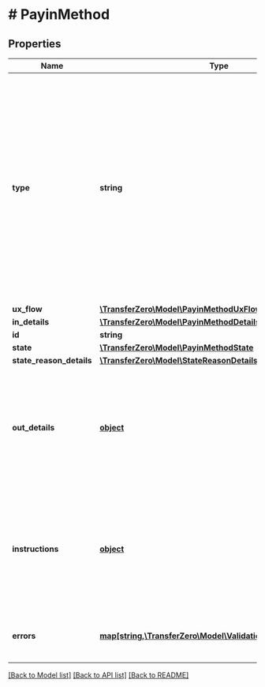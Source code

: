 # # PayinMethod

## Properties

Name | Type | Description | Notes
------------ | ------------- | ------------- | -------------
**type** | **string** | Describes how the payment should be requested from the sender.  Possible values: - &#x60;GHS::Mobile&#x60;: GHS mobile collections - &#x60;UGX::Mobile&#x60;: UGX mobile collections - &#x60;XOF::Mobile&#x60;: XOF mobile collections - &#x60;EUR::Bank&#x60;: EUR IBAN collections - &#x60;GBP::Bank&#x60;: GBP IBAN collections | [optional] 
**ux_flow** | [**\TransferZero\Model\PayinMethodUxFlow**](PayinMethodUxFlow.md) |  | [optional] 
**in_details** | [**\TransferZero\Model\PayinMethodDetails**](PayinMethodDetails.md) |  | [optional] 
**id** | **string** |  | [optional] 
**state** | [**\TransferZero\Model\PayinMethodState**](PayinMethodState.md) |  | [optional] 
**state_reason_details** | [**\TransferZero\Model\StateReasonDetails**](StateReasonDetails.md) |  | [optional] 
**out_details** | [**object**](.md) | This will contain the description on where to pay the funds. Please see the [Collections Details](https://docs.transferzero.com/docs/collection-details) in the API documentation on what to expect here. | [optional] 
**instructions** | [**object**](.md) | This will contain the instructions on how to pay the funds. Please see the [Collections Details](https://docs.transferzero.com/docs/collection-details) in the API documentation on what to expect here. | [optional] 
**errors** | [**map[string,\TransferZero\Model\ValidationErrorDescription[]]**](array.md) | The fields that have some problems and don&#39;t pass validation | [optional] 

[[Back to Model list]](../../README.md#documentation-for-models) [[Back to API list]](../../README.md#documentation-for-api-endpoints) [[Back to README]](../../README.md)



